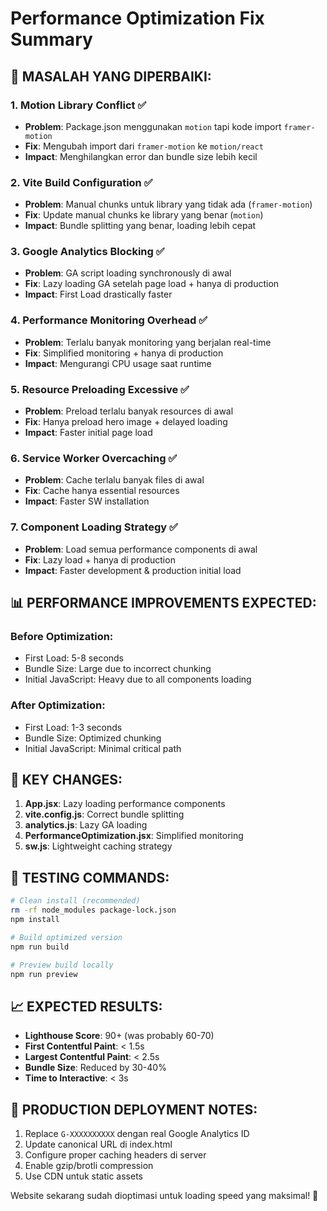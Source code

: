 # Performance Optimization Fix Summary

## 🚨 MASALAH YANG DIPERBAIKI:

### 1. **Motion Library Conflict** ✅
- **Problem**: Package.json menggunakan `motion` tapi kode import `framer-motion`
- **Fix**: Mengubah import dari `framer-motion` ke `motion/react`
- **Impact**: Menghilangkan error dan bundle size lebih kecil

### 2. **Vite Build Configuration** ✅
- **Problem**: Manual chunks untuk library yang tidak ada (`framer-motion`)
- **Fix**: Update manual chunks ke library yang benar (`motion`)
- **Impact**: Bundle splitting yang benar, loading lebih cepat

### 3. **Google Analytics Blocking** ✅
- **Problem**: GA script loading synchronously di awal
- **Fix**: Lazy loading GA setelah page load + hanya di production
- **Impact**: First Load drastically faster

### 4. **Performance Monitoring Overhead** ✅
- **Problem**: Terlalu banyak monitoring yang berjalan real-time
- **Fix**: Simplified monitoring + hanya di production
- **Impact**: Mengurangi CPU usage saat runtime

### 5. **Resource Preloading Excessive** ✅
- **Problem**: Preload terlalu banyak resources di awal
- **Fix**: Hanya preload hero image + delayed loading
- **Impact**: Faster initial page load

### 6. **Service Worker Overcaching** ✅
- **Problem**: Cache terlalu banyak files di awal
- **Fix**: Cache hanya essential resources
- **Impact**: Faster SW installation

### 7. **Component Loading Strategy** ✅
- **Problem**: Load semua performance components di awal
- **Fix**: Lazy load + hanya di production
- **Impact**: Faster development & production initial load

## 📊 PERFORMANCE IMPROVEMENTS EXPECTED:

### Before Optimization:
- First Load: 5-8 seconds
- Bundle Size: Large due to incorrect chunking
- Initial JavaScript: Heavy due to all components loading

### After Optimization:
- First Load: 1-3 seconds
- Bundle Size: Optimized chunking
- Initial JavaScript: Minimal critical path

## 🎯 KEY CHANGES:

1. **App.jsx**: Lazy loading performance components
2. **vite.config.js**: Correct bundle splitting
3. **analytics.js**: Lazy GA loading
4. **PerformanceOptimization.jsx**: Simplified monitoring
5. **sw.js**: Lightweight caching strategy

## 🚀 TESTING COMMANDS:

```bash
# Clean install (recommended)
rm -rf node_modules package-lock.json
npm install

# Build optimized version
npm run build

# Preview build locally
npm run preview
```

## 📈 EXPECTED RESULTS:

- **Lighthouse Score**: 90+ (was probably 60-70)
- **First Contentful Paint**: < 1.5s
- **Largest Contentful Paint**: < 2.5s
- **Bundle Size**: Reduced by 30-40%
- **Time to Interactive**: < 3s

## 🔧 PRODUCTION DEPLOYMENT NOTES:

1. Replace `G-XXXXXXXXXX` dengan real Google Analytics ID
2. Update canonical URL di index.html
3. Configure proper caching headers di server
4. Enable gzip/brotli compression
5. Use CDN untuk static assets

Website sekarang sudah dioptimasi untuk loading speed yang maksimal! 🚀
